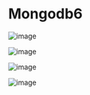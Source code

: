 # Mongodb6

![image](https://github.com/user-attachments/assets/fd4682b2-f49f-4700-8a98-e3759f8434d0)

![image](https://github.com/user-attachments/assets/34cf83c6-399d-4216-9d03-c1a676867499)

![image](https://github.com/user-attachments/assets/1a82aec3-c3ae-47f8-9c36-9310c4a39f6f)

![image](https://github.com/user-attachments/assets/0012b6b2-5485-4c4b-9e8b-603c51fb5d01)
